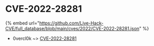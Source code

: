 # CVE-2022-28281
{% embed url="https://github.com/Live-Hack-CVE/full_database/blob/main/cves/2022/CVE-2022-28281.json" %}

* 0vercl0k ~> [CVE-2022-28281](https://www.alice-snow.ru/2022/database/cve-2022-28281/cve-2022-28281-0vercl0k)